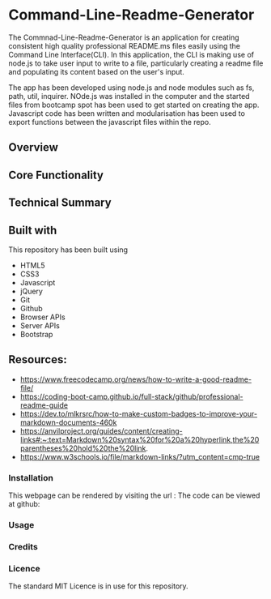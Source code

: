 # Command-Line-Readme-Generator
The Commnad-Line-Readme-Generator is an application for creating consistent high quality professional README.ms files easily using the Command Line Interface(CLI). In this application, the CLI is making use of node.js to take user input to write to a file, particularly creating a readme file and populating its content based on the user's input. 

The app has been developed using node.js and node modules such as fs, path, util, inquirer. NOde.js was installed in the computer and the started files from bootcamp spot has been used to get started on creating the app. Javascript code has been written and modularisation has been used to export functions between the javascript files within the repo. 




## Overview



## Core Functionality



## Technical Summary



## Built with

This repository has been built using

- HTML5
- CSS3
- Javascript
- jQuery
- Git
- Github
- Browser APIs
- Server APIs
- Bootstrap



## Resources:
- https://www.freecodecamp.org/news/how-to-write-a-good-readme-file/
- https://coding-boot-camp.github.io/full-stack/github/professional-readme-guide
- https://dev.to/mlkrsrc/how-to-make-custom-badges-to-improve-your-markdown-documents-460k
- https://anvilproject.org/guides/content/creating-links#:~:text=Markdown%20syntax%20for%20a%20hyperlink,the%20parentheses%20hold%20the%20link.
- https://www.w3schools.io/file/markdown-links/?utm_content=cmp-true

### Installation

This webpage can be rendered by visiting the url : 
The code can be viewed at github: 

### Usage

### Credits



### Licence

The standard MIT Licence is in use for this repository.